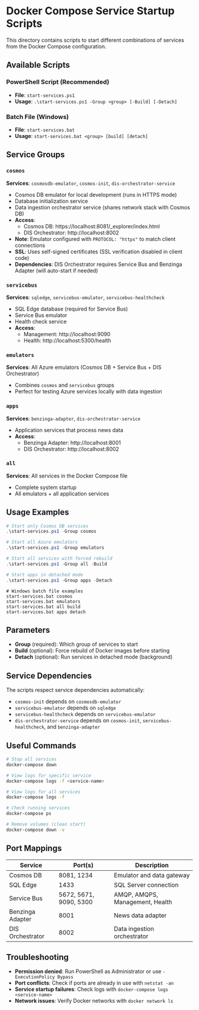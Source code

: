 # Docker Compose Service Startup Scripts

This directory contains scripts to start different combinations of services from the Docker Compose configuration.

## Available Scripts

### PowerShell Script (Recommended)
- **File**: `start-services.ps1`
- **Usage**: `.\start-services.ps1 -Group <group> [-Build] [-Detach]`

### Batch File (Windows)
- **File**: `start-services.bat`
- **Usage**: `start-services.bat <group> [build] [detach]`

## Service Groups

### `cosmos`
**Services**: `cosmosdb-emulator`, `cosmos-init`, `dis-orchestrator-service`
- Cosmos DB emulator for local development (runs in HTTPS mode)
- Database initialization service
- Data ingestion orchestrator service (shares network stack with Cosmos DB)
- **Access**: 
  - Cosmos DB: https://localhost:8081/_explorer/index.html
  - DIS Orchestrator: http://localhost:8002
- **Note**: Emulator configured with `PROTOCOL: "https"` to match client connections
- **SSL**: Uses self-signed certificates (SSL verification disabled in client code)
- **Dependencies**: DIS Orchestrator requires Service Bus and Benzinga Adapter (will auto-start if needed)

### `servicebus`
**Services**: `sqledge`, `servicebus-emulator`, `servicebus-healthcheck`
- SQL Edge database (required for Service Bus)
- Service Bus emulator
- Health check service
- **Access**: 
  - Management: http://localhost:9090
  - Health: http://localhost:5300/health

### `emulators`
**Services**: All Azure emulators (Cosmos DB + Service Bus + DIS Orchestrator)
- Combines `cosmos` and `servicebus` groups
- Perfect for testing Azure services locally with data ingestion

### `apps`
**Services**: `benzinga-adapter`, `dis-orchestrator-service`
- Application services that process news data
- **Access**:
  - Benzinga Adapter: http://localhost:8001
  - DIS Orchestrator: http://localhost:8002

### `all`
**Services**: All services in the Docker Compose file
- Complete system startup
- All emulators + all application services

## Usage Examples

```powershell
# Start only Cosmos DB services
.\start-services.ps1 -Group cosmos

# Start all Azure emulators
.\start-services.ps1 -Group emulators

# Start all services with forced rebuild
.\start-services.ps1 -Group all -Build

# Start apps in detached mode
.\start-services.ps1 -Group apps -Detach
```

```batch
# Windows batch file examples
start-services.bat cosmos
start-services.bat emulators
start-services.bat all build
start-services.bat apps detach
```

## Parameters

- **Group** (required): Which group of services to start
- **Build** (optional): Force rebuild of Docker images before starting
- **Detach** (optional): Run services in detached mode (background)

## Service Dependencies

The scripts respect service dependencies automatically:
- `cosmos-init` depends on `cosmosdb-emulator`
- `servicebus-emulator` depends on `sqledge`
- `servicebus-healthcheck` depends on `servicebus-emulator`
- `dis-orchestrator-service` depends on `cosmos-init`, `servicebus-healthcheck`, and `benzinga-adapter`

## Useful Commands

```bash
# Stop all services
docker-compose down

# View logs for specific service
docker-compose logs -f <service-name>

# View logs for all services
docker-compose logs -f

# Check running services
docker-compose ps

# Remove volumes (clean start)
docker-compose down -v
```

## Port Mappings

| Service | Port(s) | Description |
|---------|---------|-------------|
| Cosmos DB | 8081, 1234 | Emulator and data gateway |
| SQL Edge | 1433 | SQL Server connection |
| Service Bus | 5672, 5671, 9090, 5300 | AMQP, AMQPS, Management, Health |
| Benzinga Adapter | 8001 | News data adapter |
| DIS Orchestrator | 8002 | Data ingestion orchestrator |

## Troubleshooting

- **Permission denied**: Run PowerShell as Administrator or use `-ExecutionPolicy Bypass`
- **Port conflicts**: Check if ports are already in use with `netstat -an`
- **Service startup failures**: Check logs with `docker-compose logs <service-name>`
- **Network issues**: Verify Docker networks with `docker network ls` 